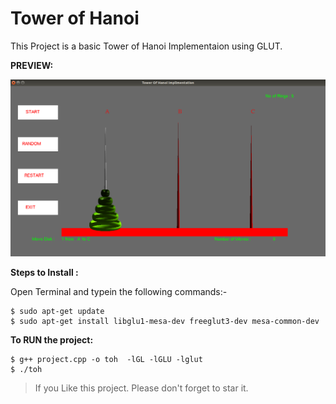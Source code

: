 # Tower of Hanoi

This Project is a basic Tower of Hanoi Implementaion using GLUT.

__PREVIEW:__

![Alt text](/preview.png?raw=true "PREVIEW")

__Steps to Install :__

Open Terminal and typein the following commands:-

```
$ sudo apt-get update
$ sudo apt-get install libglu1-mesa-dev freeglut3-dev mesa-common-dev
```

__To RUN the project:__
```
$ g++ project.cpp -o toh  -lGL -lGLU -lglut
$ ./toh
```    

> If you Like this project. Please don't forget to star it.
